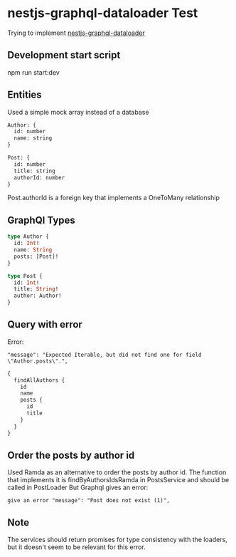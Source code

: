 # nestjs-graphql-dataloader Test

Trying to implement [nestjs-graphql-dataloader](https://github.com/TreeMan360/nestjs-graphql-dataloader)

## Development start script

npm run start:dev

## Entities

Used a simple mock array instead of a database

```graphql
Author: {
  id: number
  name: string
}
```

```graphql
Post: {
  id: number
  title: string
  authorId: number
}
```

Post.authorId is a foreign key that implements a OneToMany relationship

## GraphQl Types

```graphql
type Author {
  id: Int!
  name: String
  posts: [Post]!
}
```

```graphql
type Post {
  id: Int!
  title: String!
  author: Author!
}
```

## Query with error

Error:

```
"message": "Expected Iterable, but did not find one for field \"Author.posts\".",
```

```graphql
{
  findAllAuthors {
    id
    name
    posts {
      id
      title
    }
  }
}
```

## Order the posts by author id

Used Ramda as an alternative to order the posts by author id.
The function that implements it is findByAuthorsIdsRamda in PostsService and should be called in PostLoader
But Graphql gives an error:

```
give an error "message": "Post does not exist (1)",
```

## Note

The services should return promises for type consistency with the loaders, but it doesn't seem to be relevant for this error.
